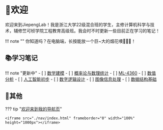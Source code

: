 # 👋欢迎

欢迎来到JiepengLab！我是浙江大学22级混合班的学生，主修计算机科学与技术，辅修竺可桢学院工程教育高级班。我会时不时更新一些目前正在学习的笔记！

!!! note ""
    你知道吗？在电脑端，长按能放一个巨~大的烟花噢🎇🎇🎇！

## 📚学习笔记

!!! note "更新中"
    - [ ] [数学建模](./Fundemental/Mathematical%20Modeling)
    - [ ] [概率论与数理统计](./Fundemental/Probability%20and%20Mathematical%20Statistics)
    - [ ] [ML-4360](./CS/ML-4360/)
    - [ ] [数值分析](./CS/NA/)
    - [ ] [人工智能初步](./CS/AI_Start/)
    - [ ] [数字逻辑设计](./CS/DigitalDesign/)
    - [ ] [图像信息处理](./CS/DIP/)
    - [ ] [数据结构基础](./CS/FDS/)

## 📝其他

??? tip "[欢迎来到我的导航页](./nav)"

    <iframe src="./nav/index.html" frameborder="0" width="100%" height="1000px"></iframe>
